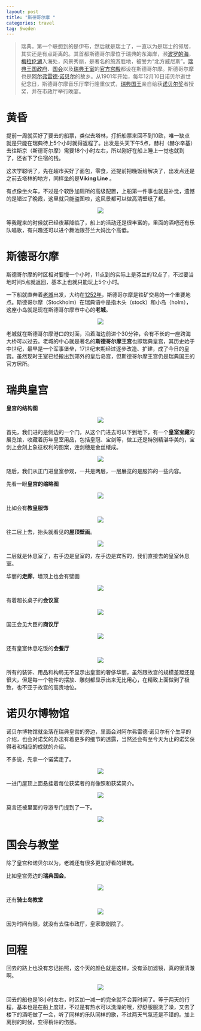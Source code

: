 ```yaml
---
layout: post
title: "斯德哥尔摩 "
categories: travel
tag: Sweden 
---
```


> 瑞典，第一个联想到的是伊布，然后就是瑞士了，一直以为是瑞士的邻居，其实还是有点距离的。其首都斯德哥尔摩位于瑞典的东海岸，濒[波罗的海](https://zh.wikipedia.org/wiki/%E6%B3%A2%E7%BD%97%E7%9A%84%E6%B5%B7)，[梅拉伦湖](https://zh.wikipedia.org/wiki/%E6%A2%85%E6%8B%89%E4%BC%A6%E6%B9%96)入海处，风景秀丽，是著名的旅游胜地，被誉为“北方威尼斯”。[瑞典王国政府](https://zh.wikipedia.org/wiki/%E7%91%9E%E5%85%B8%E6%94%BF%E5%BA%9C)、[国会](https://zh.wikipedia.org/wiki/%E7%91%9E%E5%85%B8%E8%AD%B0%E6%9C%83)以及[瑞典王室](https://zh.wikipedia.org/w/index.php?title=%E7%91%9E%E5%85%B8%E7%8E%8B%E5%AE%A4&action=edit&redlink=1)的[官方宫殿](https://zh.wikipedia.org/wiki/%E6%96%AF%E5%BE%B7%E5%93%A5%E7%88%BE%E6%91%A9%E7%8E%8B%E5%AE%AE)都设在斯德哥尔摩。斯德哥尔摩也是[阿尔弗雷德·诺贝尔](https://zh.wikipedia.org/wiki/%E9%98%BF%E5%B0%94%E5%BC%97%E9%9B%B7%E5%BE%B7%C2%B7%E8%AF%BA%E8%B4%9D%E5%B0%94)的故乡。从1901年开始，每年12月10日诺贝尔逝世纪念日，斯德哥尔摩音乐厅举行隆重仪式，[瑞典国王](https://zh.wikipedia.org/wiki/%E7%91%9E%E5%85%B8%E5%9B%BD%E7%8E%8B)亲自给获[诺贝尔奖](https://zh.wikipedia.org/wiki/%E8%AF%BA%E8%B4%9D%E5%B0%94%E5%A5%96)者授奖，并在市政厅举行晚宴。



# 黄昏

提前一周就买好了要去的船票，类似去塔林，打折船票来回不到10欧，唯一缺点就是只能在瑞典待上5个小时就得返程了。出发是头天下午5点，赫村（赫尔辛基）去往斯京（斯德哥尔摩）需要18个小时左右，所以刚好在船上睡上一觉也就到了，还省下了住宿的钱。

这次学聪明了，先在超市买好了面包，零食，还提前把晚饭给解决了，出发点还是之前去塔林的地方，同样坐的是**Viking Line** 。

有点像坐火车，不过是个软卧加厕所的高级配置，上船第一件事也就是补觉，遗憾的是错过了晚霞，这里就只能盗图啦，这风景都可以做高清壁纸了都。

<center><p><img src="../images/stockholm/1.jpg" align="center"></p></center>

等我醒来的时候就已经夜幕降临了，船上的活动还是很丰富的，里面的酒吧还有乐队唱歌，有兴趣还可以进个舞池跟芬兰大妈比个高低。



# 斯德哥尔摩

斯德哥尔摩的时区相对要慢一个小时，11点到的实际上是芬兰的12点了，不过要当地时间5点就返回，基本上也就只能玩上5个小时。

一下船就直奔着[老城](https://zh.wikipedia.org/wiki/%E6%96%AF%E5%BE%B7%E5%93%A5%E7%88%BE%E6%91%A9%E8%80%81%E5%9F%8E)出发，大约在[1252年](https://zh.wikipedia.org/wiki/1252%E5%B9%B4)，斯德哥尔摩是铁矿交易的一个重要地点。斯德哥尔摩（Stockholm）在瑞典语中是指木头（stock）和小岛（holm），这座小岛就是现在斯德哥尔摩市中心的**老城**。

<center><p><img src="../images/stockholm/2.jpg" align="center"></p></center>

老城就在斯德哥尔摩港口的对面，沿着海边前进个30分钟，会有不长的一座跨海大桥可以过去。老城的中心就是著名的**斯德哥尔摩王宫**也即瑞典皇宫，其历史始于中世纪，最早是一个军事堡垒，17世纪末期经过逐步改造、扩建，成了今日的皇宫。虽然现时王室已经搬出到郊外的皇后岛宫，但斯德哥尔摩王宫仍是瑞典国王的官方居所。



# 瑞典皇宫

**皇宫的结构图**

<center><p><img src="../images/stockholm/3.jpg" align="center"></p></center>

首先，我们进的是侧边的一个门，从这个门进去可以下到地下，有一个**皇室宝藏**的展览馆，收藏着历年皇室用品，包括皇冠、宝剑等，做工还是特别精湛华美的，宝剑上会刻上象征权利的图案，连剑穗是金丝缕成。

<center><p><img src="../images/stockholm/4.jpg" align="center"></p></center>

随后，我们从正门进皇室参观，一共是两层，一层展览的是服饰的一些内容。

先看一眼**皇宫的缩略图**

<center><p><img src="../images/stockholm/5.jpg" align="center"></p></center>

比如会有**教皇服饰**

<center><p><img src="../images/stockholm/6.jpg" align="center"></p></center>

往二层上去，抬头就看见的**屋顶壁画**。

<center><p><img src="../images/stockholm/7.jpg" align="center"></p></center>

二层就是休息室了，右手边是皇室的，左手边是宾客的，我们直接去的皇室休息室。

华丽的**走廊**，墙顶上也会有壁画

<center><p><img src="../images/stockholm/8.jpg" align="center"></p></center>

有着超长桌子的**会议室**

<center><p><img src="../images/stockholm/9.jpg" align="center"></p></center>

国王会见大臣的**商议厅**

<center><p><img src="../images/stockholm/10.jpg" align="center"></p></center>

还有皇室休息吃饭的**会餐厅**

<center><p><img src="../images/stockholm/11.jpg" align="center"></p></center>

所有的装饰、用品和构局无不显示出皇室的奢侈华丽，虽然跟故宫的规模差距还是很大，但是每一个物件的摆放、雕刻都显示出来无比用心，在精致上面做到了极致，也不亚于故宫的高贵地位。



# 诺贝尔博物馆

诺贝尔博物馆就坐落在瑞典皇宫的旁边，里面会对阿尔弗雷德·诺贝尔有个生平的介绍，也会对诺奖的办法有着更多的细节的透露，当然还会有至今天为止的诺奖获得者和相应的成就的介绍。

不多说，先拿一个诺奖走了。

<center><p><img src="../images/stockholm/13.jpg" align="center"></p></center>

一进门屋顶上面悬挂着每位获奖者的肖像照和获奖简介。

<center><p><img src="../images/stockholm/14.jpg" align="center"></p></center>

莫言还被里面的导游专门提到了一下。

<center><p><img src="../images/stockholm/15.jpg" align="center"></p></center>



# 国会与教堂

除了皇宫和诺贝尔以为，老城还有很多更加好看的建筑。

比如皇宫旁边的**瑞典国会**。

<center><p><img src="../images/stockholm/18.jpg" align="center"></p></center>

还有**骑士岛教堂** 

<center><p><img src="../images/stockholm/16.jpg" align="center"></p></center>

因为时间有限，就没有去往市政厅，皇家歌剧院了。



# 回程

回去的路上也没有忘记拍照，这个天的颜色就是这样，没有添加滤镜，真的很清澈啊。

<center><p><img src="../images/stockholm/19.jpg" align="center"></p></center>

回去的船也是18小时左右，时区加一减一的完全就不会算时间了。等于两天的行程，基本也是在船上度过，不过是有热水可以洗澡的哦，舒舒服服洗了澡，又去了楼下的酒吧做了一会，听了同样的乐队同样的歌，不过两天气氛还是不错的。加上离别的时候，变得稍许的伤感。



